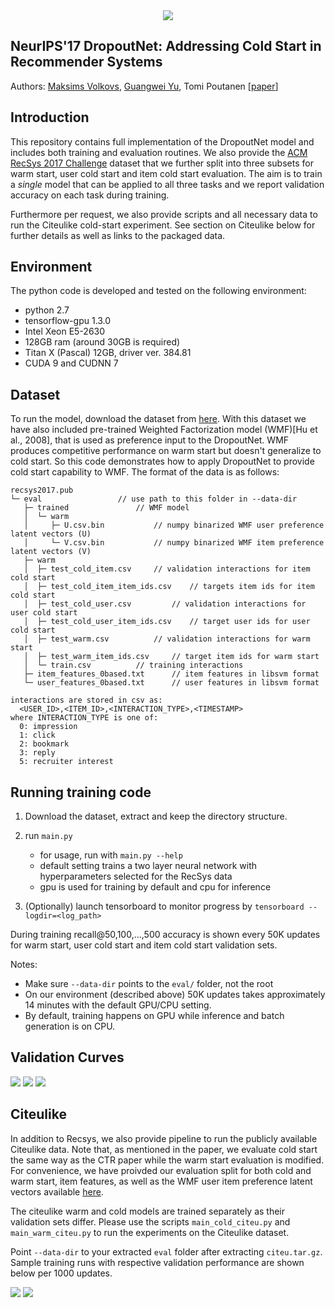 
<div align="center">
    <img src="./logs/logobox.jpg"/>
</div>

## NeurIPS'17 DropoutNet: Addressing Cold Start in Recommender Systems
Authors: [Maksims Volkovs](http://www.cs.toronto.edu/~mvolkovs), [Guangwei Yu](http://www.cs.toronto.edu/~guangweiyu), Tomi Poutanen  [[paper](http://www.cs.toronto.edu/~mvolkovs/nips2017_deepcf.pdf)]

<a name="intro"/>

## Introduction
This repository contains full implementation of the DropoutNet model and includes both training and evaluation routines. We also provide the [ACM RecSys 2017 Challenge](http://2017.recsyschallenge.com) dataset that we further split into three subsets for warm start, user cold start and item cold start evaluation. The aim is to train a *single* model that can be applied to all three tasks and we report validation accuracy on each task during training.

Furthermore per request, we also provide scripts and all necessary data to run the Citeulike cold-start experiment. See section on Citeulike below for further details as well as links to the packaged data.


<a name="env"/>

## Environment
The python code is developed and tested on the following environment:
* python 2.7
* tensorflow-gpu 1.3.0
* Intel Xeon E5-2630
* 128GB ram (around 30GB is required)
* Titan X (Pascal) 12GB, driver ver. 384.81
* CUDA 9 and CUDNN 7

<a name="dataset"/>

## Dataset

To run the model, download the dataset from [here](https://s3.amazonaws.com/public.layer6.ai/DropoutNet/recsys2017.pub.tar.gz).
With this dataset we have also included pre-trained Weighted 
Factorization model (WMF)\[Hu et al., 2008\], that is used as preference input to the DropoutNet. WMF produces competitive performance on warm start but doesn't generalize to cold start. So this code demonstrates how to apply DropoutNet to provide cold start capability to WMF. The format of the data is as follows:
```
recsys2017.pub				
└─ eval					// use path to this folder in --data-dir
   ├─ trained				// WMF model
   │  └─ warm				
   │     ├─ U.csv.bin			// numpy binarized WMF user preference latent vectors (U)
   │     └─ V.csv.bin			// numpy binarized WMF item preference latent vectors (V)
   ├─ warm				
   │  ├─ test_cold_item.csv		// validation interactions for item cold start 
   │  ├─ test_cold_item_item_ids.csv	// targets item ids for item cold start
   │  ├─ test_cold_user.csv    		// validation interactions for user cold start
   │  ├─ test_cold_user_item_ids.csv	// target user ids for user cold start
   │  ├─ test_warm.csv			// validation interactions for warm start
   │  ├─ test_warm_item_ids.csv		// target item ids for warm start
   │  └─ train.csv			// training interactions
   ├─ item_features_0based.txt		// item features in libsvm format
   └─ user_features_0based.txt		// user features in libsvm format
      
interactions are stored in csv as:
  <USER_ID>,<ITEM_ID>,<INTERACTION_TYPE>,<TIMESTAMP>
where INTERACTION_TYPE is one of:
  0: impression
  1: click
  2: bookmark
  3: reply
  5: recruiter interest
```

## Running training code

1. Download the dataset, extract and keep the directory structure.

2. run `main.py`
    * for usage, run with `main.py --help`
    * default setting trains a two layer neural network with hyperparameters selected for the RecSys data
    * gpu is used for training by default and cpu for inference
3. (Optionally) launch tensorboard to monitor progress by `tensorboard --logdir=<log_path>`

During training recall@50,100,...,500 accuracy is shown every 50K updates for warm start, user cold start and item cold start validation sets.

Notes:
* Make sure `--data-dir` points to the `eval/` folder, not the root
* On our environment (described above) 50K updates takes approximately 14 minutes with the default GPU/CPU setting.
* By default, training happens on GPU while inference and batch generation is on CPU.

## Validation Curves
![](./logs/warm.png)
![](./logs/cold_user.png)
![](./logs/cold_item.png)

## Citeulike
In addition to Recsys, we also provide pipeline to run the publicly available Citeulike data. Note that, as mentioned in the paper, we evaluate cold start the same way as the CTR paper while the warm start evaluation is modified. For convenience, we have proivded our evaluation split for both cold and warm start, item features, as well as the WMF user item preference latent vectors available [here](https://s3.amazonaws.com/public.layer6.ai/DropoutNet/citeu.tar.gz).

The citeulike warm and cold models are trained separately as their validation sets differ. Please use the scripts
`main_cold_citeu.py` and `main_warm_citeu.py` to run the experiments on the Citeulike dataset.

Point `--data-dir` to your extracted `eval` folder after extracting `citeu.tar.gz`. Sample training runs with respective validation performance are shown below per 1000 updates.

![](./logs/dropoutnet_citeu_cold.png)
![](./logs/dropoutnet_citeu_warm.png)

